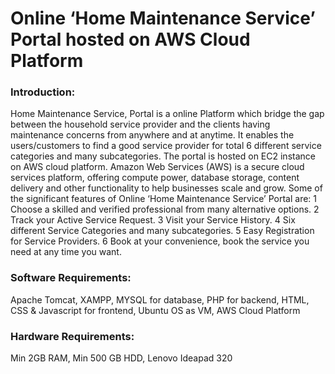 # Online ‘Home Maintenance Service’ Portal hosted on AWS Cloud Platform

### Introduction:
Home Maintenance Service, Portal is a online Platform which bridge the gap between the household service provider and the clients having maintenance concerns from anywhere and at anytime. It enables the users/customers to find a good service provider for total 6 different service categories and many subcategories. The portal is hosted on EC2 instance on AWS cloud platform. Amazon Web Services (AWS) is a secure cloud services platform, offering compute power, database storage, content delivery and other functionality to help businesses scale and grow.
Some of the significant features of Online ‘Home Maintenance Service’ Portal are: 
1 Choose a skilled and verified professional from many alternative options. 
2 Track your Active Service Request. 
3 Visit your Service History. 
4 Six different Service Categories and many subcategories. 
5 Easy Registration for Service Providers.
6 Book at your convenience, book the service you need at any time you want. 

### Software Requirements: 
Apache Tomcat, XAMPP, MYSQL for database, PHP for backend, HTML, CSS & Javascript for frontend, Ubuntu OS as VM, AWS Cloud Platform 

### Hardware Requirements: 
Min 2GB RAM, Min 500 GB HDD, Lenovo Ideapad 320 
